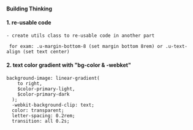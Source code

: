 #### Building Thinking

#### 1. re-usable code

    - create utils class to re-usable code in another part

     for exam: .u-margin-bottom-8 (set margin bottom 8rem) or .u-text-align (set text center)

#### 2. text color gradient with "bg-color & -webket"

```
background-image: linear-gradient(
    to right,
    $color-primary-light,
    $color-primary-dark
  );
  -webkit-background-clip: text;
  color: transparent;
  letter-spacing: 0.2rem;
  transition: all 0.2s;
```
